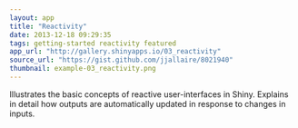 ```yaml
---
layout: app
title: "Reactivity"
date: 2013-12-18 09:29:35
tags: getting-started reactivity featured
app_url: "http://gallery.shinyapps.io/03_reactivity"
source_url: "https://gist.github.com/jjallaire/8021940"
thumbnail: example-03_reactivity.png
---
```


Illustrates the basic concepts of reactive user-interfaces in Shiny. Explains in detail how outputs are automatically updated in response to changes in inputs.

